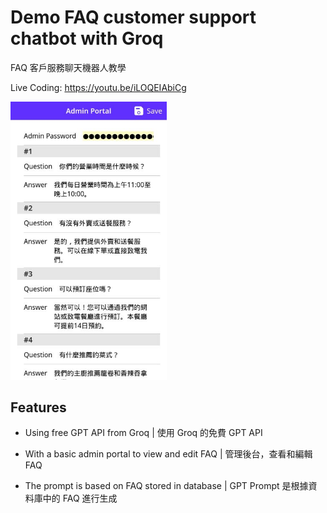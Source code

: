 # Demo FAQ customer support chatbot with Groq

FAQ 客戶服務聊天機器人教學

Live Coding: https://youtu.be/iLOQEIAbiCg

<img src="./screenshot.jpg" width="250">

## Features

- Using free GPT API from Groq
  | 使用 Groq 的免費 GPT API

- With a basic admin portal to view and edit FAQ
  | 管理後台，查看和編輯 FAQ

- The prompt is based on FAQ stored in database
  | GPT Prompt 是根據資料庫中的 FAQ 進行生成
